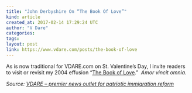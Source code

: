 ```yaml
---
title: "John Derbyshire On “The Book Of Love”"
kind: article
created_at: 2017-02-14 17:29:24 UTC
author: "V Dare"
categories: 
tags: 
layout: post
link: https://www.vdare.com/posts/the-book-of-love
---
```



<!--
   John Derbyshire On “The Book Of Love”             # => "I Made a Pretty Gem - Planet.rb"
   https://www.vdare.com/posts/the-book-of-love               # => "http://poteland.com/blog/i-made-a-pretty-gem-planet-dot-rb/"
   2017-02-14 17:29:24 UTC              # => "2012-04-14 05:17:00 UTC"
   &lt;div class=&quot;pf-content&quot;&gt;&lt;p&gt;As is now traditional for VDARE.com on St. Valentine’s Day, I invite readers to visit or revisit my 2004 effusion “&lt;a href=&quot;http://www.johnderbyshire.com/Opinions/Culture/bookoflove.html&quot;&gt;The Book of Love&lt;/a&gt;.”  &lt;em&gt;Amor vincit omnia.&lt;/em&gt;&lt;/p&gt;&lt;div id=&quot;57966237cc52c74a5e1363c4&quot; class=&quot;vdb_player vdb_57966237cc52c74a5e1363c456bcd17ce4b018167fea5539&quot;&gt;    &lt;/div&gt;
&lt;/div&gt;           # => "I’ve been hurting to write this ever since we had the idea of creating a Planet for Cubox..." (Continued)
   VDARE – premier news outlet for patriotic immigration reform              # => "This is where I tell you stuff"
   vdare-premier-news-outlet-for-patriotic-immigratio              # => "this-is-where-i-tell-you-stuff"
   https://www.vdare.com               # => "http://poteland.com/articles"
           # => "programming planet"
                 # => "go ruby jekyll"
                 # => "http://poteland.com/images/site-logo.png"
   V Dare                 # => "Pablo Astigarraga"
   @vdar                # => "poteland"
   http://twitter.com/@vdar            # => "http://twitter.com/poteland" -->
<div class="pf-content"><p>As is now traditional for VDARE.com on St. Valentine’s Day, I invite readers to visit or revisit my 2004 effusion “<a href="http://www.johnderbyshire.com/Opinions/Culture/bookoflove.html">The Book of Love</a>.”  <em>Amor vincit omnia.</em></p><div id="57966237cc52c74a5e1363c4" class="vdb_player vdb_57966237cc52c74a5e1363c456bcd17ce4b018167fea5539">    </div>
</div><div class="">
    <i>Source: <a href="https://www.vdare.com">VDARE – premier news outlet for patriotic immigration reform</a></i>
</div>
